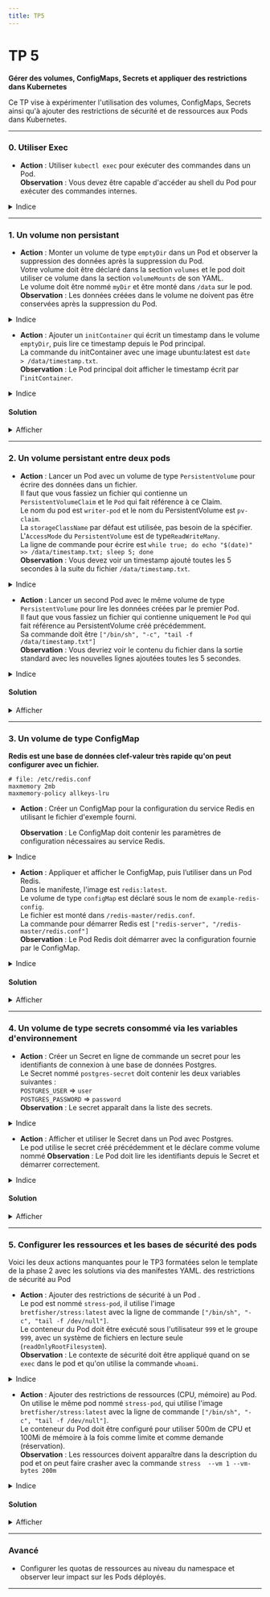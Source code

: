 ```yaml
---
title: TP5
---
```



# TP 5

**Gérer des volumes, ConfigMaps, Secrets et appliquer des restrictions dans Kubernetes**

Ce TP vise à expérimenter l'utilisation des volumes, ConfigMaps, Secrets ainsi qu'à ajouter des restrictions de sécurité et de ressources aux Pods dans Kubernetes.

---

### 0. Utiliser Exec
- **Action** : Utiliser `kubectl exec` pour exécuter des commandes dans un Pod.  
  **Observation** : Vous devez être capable d'accéder au shell du Pod pour exécuter des commandes internes.  
<details><summary>Indice</summary>
Utiliser la commande <code>kubectl exec -it [nom du pod] -- /bin/sh</code>.
</details>

---

### 1. Un volume non persistant 

- **Action** : Monter un volume de type `emptyDir` dans un Pod et observer la suppression des données après la suppression du Pod.    
  Votre volume doit être déclaré dans la section `volumes` et le pod doit utiliser ce volume dans la section `volumeMounts` de son YAML.  
  Le  volume doit être nommé `myDir` et être monté dans `/data` sur le pod.  
  **Observation** : Les données créées dans le volume ne doivent pas être conservées après la suppression du Pod.  
<details><summary>Indice</summary>
Un exemple est disponible dans <a target="_blank"href="https://kubernetes.io/docs/concepts/storage/volumes/#emptydir-configuration-example">la documentation kubernetes</a>.<br/>    
Vérifiez la disparition du contenu du volume avec <code>kubectl delete ...</code> et <code>kubectl apply ...</code>..
</details>

- **Action** : Ajouter un `initContainer` qui écrit un timestamp dans le volume `emptyDir`, puis lire ce timestamp depuis le Pod principal.  
  La commande du initContainer avec une image ubuntu:latest est <code>date > /data/timestamp.txt</code>.  
  **Observation** : Le Pod principal doit afficher le timestamp écrit par l'`initContainer`.  
<details><summary>Indice</summary>
. Utilisez <code>kubectl exec</code> pour lire le fichier.
</details>


#### Solution

<details><summary>Afficher</summary>

- **Utiliser `kubectl exec` pour accéder au shell du Pod** : `kubectl exec -it [nom du pod] -- /bin/sh`
- **Monter un volume de type `emptyDir` avec un `initContainer` pour écrire un timestamp** :
```yaml
apiVersion: v1
kind: Pod
metadata:
  name: emptydir-pod
spec:
  initContainers:
  - name: init-container
    image: busybox
    command: ["sh", "-c", "date > /data/timestamp.txt"]
    volumeMounts:
    - name: mydir
      mountPath: /data
  containers:
  - name: app-container
    image: ubuntu:latest
    command: ["tail", "-f", "/dev/null"]
    volumeMounts:
    - name: mydir
      mountPath: /data
  volumes:
  - name: mydir
    emptyDir: {}
```

- **Afficher le timestamp** : `kubectl exec emptydir-pod -c app-container -- cat /data/timestamp.txt`
 
</details>

---

### 2. Un volume persistant entre deux pods 

- **Action** : Lancer un Pod avec un volume de type `PersistentVolume` pour écrire des données dans un fichier.  
  Il faut que vous fassiez un fichier qui contienne un `PersistentVolumeClaim` et le `Pod` qui fait référence à ce Claim.  
  Le nom du pod est `writer-pod` et le nom du PersistentVolume est `pv-claim`.  
  La `storageClassName` par défaut est utilisée, pas besoin de la spécifier.  
  L'`AccessMode` du `PersistentVolume` est de type`ReadWriteMany`.  
  La ligne de commande pour écrire est `while true; do echo "$(date)" >> /data/timestamp.txt; sleep 5; done`  
  **Observation** : Vous devez voir un timestamp ajouté toutes les 5 secondes à la suite du fichier `/data/timestamp.txt`.  
<details><summary>Indice</summary>
Un exemple est disponible dans <a target="_blank"href="https://kubernetes.io/docs/tasks/configure-pod-container/configure-persistent-volume-storage/#create-a-persistentvolume">la documentation officielle</a>.<br/>
Utiliser <code>kubectl exec</code> et la commande shell `while true; do echo "$(date)" >> /data/timestamp.txt; sleep 5; done`.
</details>

- **Action** : Lancer un second Pod avec le même volume de type `PersistentVolume` pour lire les données créées par le premier Pod.  
  Il faut que vous fassiez un fichier qui contienne uniquement le `Pod` qui fait référence au PersistentVolume créé précédemment.  
  Sa commande doit être `["/bin/sh", "-c", "tail -f /data/timestamp.txt"]`  
  **Observation** : Vous devriez voir le contenu du fichier dans la sortie standard avec les nouvelles lignes ajoutées toutes les 5 secondes.  
<details><summary>Indice</summary>
Utiliser <code>kubectl logs</code> ou <code>kubectl exec</code> pour lire le fichier avec la commande `tail -f /data/timestamp.txt`.
</details>

#### Solution

<details><summary>Afficher</summary>

- **Écrire des données dans un volume `PersistentVolume`** :

```yaml

apiVersion: v1
kind: PersistentVolumeClaim
metadata:
  name: pv-claim
spec:
  accessModes:
    - ReadWriteMany
  resources:
    requests:
      storage: 1Gi

---

apiVersion: v1
kind: Pod
metadata:
  name: writer-pod
spec:
  containers:
  - name: writer
    image: ubuntu:latest
    command: ["/bin/sh", "-c", "while true; do echo $(date) >> /data/timestamp.txt; sleep 5; done"]
    volumeMounts:
    - name: data-volume
      mountPath: /data
  volumes:
  - name: data-volume
    persistentVolumeClaim:
      claimName: pv-claim
```

- **Lire les données dans un second Pod** : 
   
```yaml
apiVersion: v1
kind: Pod
metadata:
  name: reader-pod
spec:
  containers:
  - name: reader
    image: ubuntu:latest
    command: ["/bin/sh", "-c", "tail -f /data/timestamp.txt"]
    volumeMounts:
    - name: data-volume
      mountPath: /data
  volumes:
  - name: data-volume
    persistentVolumeClaim:
      claimName: pv-claim
```

- **Afficher le contenu depuis le second Pod** : Utiliser `kubectl logs reader-pod` 

</details>

---

### 3. Un volume de type ConfigMap

**Redis est une base de données clef-valeur très rapide qu'on peut configurer avec un fichier.**
```
# file: /etc/redis.conf
maxmemory 2mb
maxmemory-policy allkeys-lru
```   


- **Action** : Créer un ConfigMap pour la configuration du service Redis en utilisant le fichier d'exemple fourni.
  
  **Observation** : Le ConfigMap doit contenir les paramètres de configuration nécessaires au service Redis.  

<details><summary>Indice</summary>
Utiliser <code>kubectl create configmap --from-file </code> pour créer et stocker la configuration.
</details>

- **Action** : Appliquer et afficher le ConfigMap, puis l’utiliser dans un Pod Redis.  
    Dans le manifeste, l'image est `redis:latest`.   
    Le volume de type `configMap` est déclaré sous le nom de `example-redis-config`.   
    Le fichier est monté dans `/redis-master/redis.conf`.  
    La commande pour démarrer Redis est  `["redis-server", "/redis-master/redis.conf"]`  
  **Observation** : Le Pod Redis doit démarrer avec la configuration fournie par le ConfigMap.


<details><summary>Indice</summary>
Un exemple complet est fourni dans <a target="_blank"href="https://kubernetes.io/docs/tutorials/configuration/configure-redis-using-configmap/">la documentation officielle</a>.
</details>


#### Solution

<details><summary>Afficher</summary>

- **Créer et utiliser un ConfigMap pour Redis** : `kubectl create configmap <nom_du_configmap> --from-file=<fichier_config>` puis `kubectl apply -f <configmap.yaml>`.

```yaml
apiVersion: v1
kind: ConfigMap
metadata:
  name: redis-config
data:
  redis.conf: |
    maxmemory 2mb
    maxmemory-policy allkeys-lru

---

apiVersion: v1
kind: Pod
metadata:
  name: redis-pod
spec:
  containers:
  - name: redis
    image: redis
    command: ["redis-server", "/redis-master/redis.conf"]
    volumeMounts:
    - name: config-volume
      mountPath: /redis-master
  volumes:
  - name: config-volume
    configMap:
      name: redis-config

```

- **Afficher la configuration de redis**: `kubectl exec -it redis-pod -- redis-cli  config get maxmemory`

</details>

---

### 4. Un volume de type secrets consommé via les variables d'environnement

- **Action** : Créer un Secret en ligne de commande un secret pour les identifiants de connexion à une base de données Postgres.  
  Le Secret nommé `postgres-secret` doit contenir les deux variables suivantes :  
    `POSTGRES_USER` => `user`    
    `POSTGRES_PASSWORD` => `password`   
  **Observation** : Le secret apparaît dans la liste des secrets.
   
<details><summary>Indice</summary>
Un exemple est disponible dans <a target="_blank" href="https://kubernetes.io/docs/tasks/configmap-secret/managing-secret-using-kubectl/"> la documentation officielle</a>.<br/>   
Utiliser <code>kubectl create secret ...</code> pour créer le Secret, puis vérifier son contenu avec <code>kubectl describe secret ...</code>.
</details>

- **Action** : Afficher et utiliser le Secret dans un Pod avec Postgres.  
  Le pod utilise le secret créé précédemment et le déclare comme volume nommé 
  **Observation** : Le Pod doit lire les identifiants depuis le Secret et démarrer correctement.  

<details><summary>Indice</summary>

Utiliser <code>kubectl describe secret</code> pour afficher le Secret et l'associer au Pod Postgres.

</details>


#### Solution

<details><summary>Afficher</summary>

- **Créer un secret en ligne de commande** : `kubectl create secret generic postgres-secret --from-literal=POSTGRES_USER=user --from-literal=POSTGRES_PASSWORD=password`
- **Utiliser un Secret pour Postgres consommé en variables d'environnement** :

```yaml
apiVersion: v1
kind: Secret
metadata:
  name: postgres-secret
type: Opaque
data:
  POSTGRES_USER: dXNlcg==   # "user" en base64
  POSTGRES_PASSWORD: cGFzc3dvcmQ=   # "password" en base64

---

apiVersion: v1
kind: Pod
metadata:
  name: postgres-pod
spec:
  containers:
  - name: postgres
    image: postgres
    env:
    - name: POSTGRES_USER
      valueFrom:
        secretKeyRef:
          name: postgres-secret
          key: POSTGRES_USER
    - name: POSTGRES_PASSWORD
      valueFrom:
        secretKeyRef:
          name: postgres-secret
          key: POSTGRES_PASSWORD
```

</details>

---

### 5. Configurer les ressources et les bases de sécurité des pods 
Voici les deux actions manquantes pour le TP3 formatées selon le template de la phase 2 avec les solutions via des manifestes YAML.
 des restrictions de sécurité au Pod

- **Action** : Ajouter des restrictions de sécurité à un Pod .  
  Le pod est nommé `stress-pod`, il utilise l'image `bretfisher/stress:latest` avec la ligne de commande `["/bin/sh", "-c", "tail -f /dev/null"]`.   
  Le conteneur du Pod doit être exécuté sous l'utilisateur `999` et le groupe `999`, avec un système de fichiers en lecture seule (`readOnlyRootFilesystem`).   
  **Observation** :   Le contexte de sécurité doit être appliqué quand on se `exec` dans le pod et qu'on utilise la commande `whoami`.

<details><summary>Indice</summary>

Voir la <a target="_blank" href="https://kubernetes.io/docs/tasks/configure-pod-container/security-context/">>documentation officielle sur la sécurité des Pods</a>.
Utiliser les sections `securityContext`, `runAsUser`, `runAsGroup`, et `readOnlyRootFilesystem` dans le fichier YAML. 

</details>

- **Action** : Ajouter des restrictions de ressources (CPU, mémoire) au Pod.  
  On utilise le même pod nommé `stress-pod`, qui utilise l'image `bretfisher/stress:latest` avec la ligne de commande `["/bin/sh", "-c", "tail -f /dev/null"]`.   
  Le conteneur du Pod doit être configuré pour utiliser 500m de CPU et 100Mi de mémoire à la fois comme limite et comme demande (réservation).   
  **Observation** : Les ressources doivent apparaître dans la description du pod et on peut faire crasher avec la commande `stress  --vm 1 --vm-bytes 200m`

<details><summary>Indice</summary>

Voir la [documentation officielle sur les ressources et les limites](https://kubernetes.io/docs/concepts/configuration/manage-resources-containers/).  
Utiliser les sections `resources.limits` et `resources.requests` dans le fichier YAML. 

</details>

#### Solution

<details><summary>Afficher</summary>

- **Ajouter des restrictions de sécurité et de ressources (CPU, mémoire) au Pod** :

```yaml
apiVersion: v1
kind: Pod
metadata:
  name: stress-pod
spec:
  containers:
  - name: stress-container
    image: bretfisher/stress:latest
    command: ["/bin/sh", "-c", "tail -f /dev/null"]
    resources:
      limits:
        cpu: "500m"
        memory: "100Mi"
      requests:
        cpu: "500m"
        memory: "100Mi"
    securityContext:
      runAsUser: 999
      runAsGroup: 999
      readOnlyRootFilesystem: true
```

</details>

---

### Avancé 

- Configurer les quotas de ressources au niveau du namespace et observer leur impact sur les Pods déployés.

---
